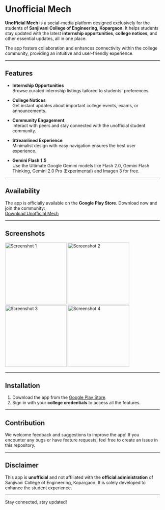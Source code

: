 # Unofficial Mech  

**Unofficial Mech** is a social-media platform designed exclusively for the students of **Sanjivani College of Engineering, Kopargaon**. It helps students stay updated with the latest **internship opportunities**, **college notices**, and other essential updates, all in one place.  

The app fosters collaboration and enhances connectivity within the college community, providing an intuitive and user-friendly experience.  

---

## Features  

- **Internship Opportunities**  
  Browse curated internship listings tailored to students' preferences.  

- **College Notices**  
  Get instant updates about important college events, exams, or announcements.  

- **Community Engagement**  
  Interact with peers and stay connected with the unofficial student community.  

- **Streamlined Experience**  
  Minimalist design with easy navigation ensures the best user experience.
  
- **Gemini Flash 1.5**  
  Use the Ultimate Google Gemini models like Flash 2.0, Gemini Flash Thinking, Gemini 2.0 Pro (Experimental) and Imagen 3 for free.

---

## Availability  

The app is officially available on the **Google Play Store**. Download now and join the community:  
[Download Unofficial Mech](https://play.google.com/store/apps/details?id=com.rubyproducti9n.unofficialmech)

---

## Screenshots  

<img src="https://github.com/user-attachments/assets/a0a22b21-8501-44bd-a6c4-ae2f1db5edaf" alt="Screenshot 1" width="200"/>  
<img src="https://github.com/user-attachments/assets/e54d8173-59fd-45c8-8e8d-a900c0ceee5e" alt="Screenshot 2" width="200"/>  
<img src="https://github.com/user-attachments/assets/f1fcf939-73f9-4ab1-a5a0-259dbdc617fd" alt="Screenshot 3" width="200"/>  
<img src="https://github.com/user-attachments/assets/86d6caf6-8503-4d95-a317-298d25570a49" alt="Screenshot 4" width="200"/>

---

## Installation  

1. Download the app from the [Google Play Store](https://play.google.com/store/apps/details?id=com.rubyproducti9n.unofficialmech).  
2. Sign in with your **college credentials** to access all the features.  

---

## Contribution  

We welcome feedback and suggestions to improve the app! If you encounter any bugs or have feature requests, feel free to create an issue in this repository.  

---

## Disclaimer  

This app is **unofficial** and not affiliated with the **official administration** of Sanjivani College of Engineering, Kopargaon. It is solely developed to enhance the student experience.  

---

Stay connected, stay updated!  
